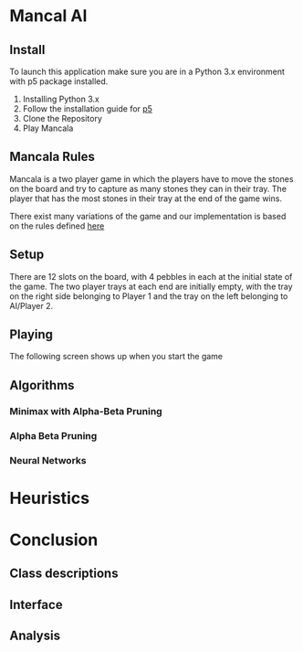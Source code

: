 # Mancal AI

## Install
To launch this application make sure you are in a Python 3.x environment with p5 package installed.

1. Installing Python 3.x
2. Follow the installation guide for [p5]
3. Clone the Repository
4. Play Mancala

## Mancala Rules
Mancala is a two player game in which the players have to move the stones on the board and try to capture as many stones they can in their tray. The player that has the most stones in their tray at the end of the game wins. 

There exist many variations of the game and our implementation is based on the rules defined [here](https://www.coolmathgames.com/0-mancala)

## Setup
There are 12 slots on the board, with 4 pebbles in each at the initial state of the game. The two player trays at each end are initially empty, with the tray on the right side belonging to Player 1 and the tray on the left belonging to AI/Player 2.

## Playing
The following screen shows up when you start the game

## Algorithms

### Minimax with Alpha-Beta Pruning
### Alpha Beta Pruning
### Neural Networks

# Heuristics
 
# Conclusion


## Class descriptions

## Interface

## Analysis

[p5]: <https://p5.readthedocs.io/en/latest/install.html>
